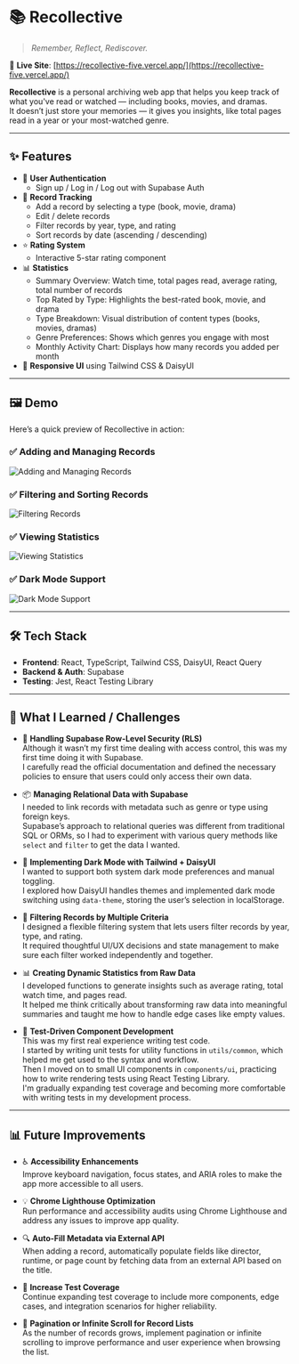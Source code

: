 # 📚 Recollective

> _Remember, Reflect, Rediscover._

🔗 **Live Site**: [https://recollective-five.vercel.app/](https://recollective-five.vercel.app/)

**Recollective** is a personal archiving web app that helps you keep track of what you've read or watched — including books, movies, and dramas.  
It doesn’t just store your memories — it gives you insights, like total pages read in a year or your most-watched genre.

---

## ✨ Features

- 🔐 **User Authentication**
  - Sign up / Log in / Log out with Supabase Auth
- 📌 **Record Tracking**
  - Add a record by selecting a type (book, movie, drama)
  - Edit / delete records
  - Filter records by year, type, and rating
  - Sort records by date (ascending / descending)
- ⭐ **Rating System**
  - Interactive 5-star rating component
- 📊 **Statistics**
  - Summary Overview: Watch time, total pages read, average rating, total number of records
  - Top Rated by Type: Highlights the best-rated book, movie, and drama
  - Type Breakdown: Visual distribution of content types (books, movies, dramas)
  - Genre Preferences: Shows which genres you engage with most
  - Monthly Activity Chart: Displays how many records you added per month
- 📱 **Responsive UI** using Tailwind CSS & DaisyUI

---

## 🖼️ Demo

Here’s a quick preview of Recollective in action:

### ✅ Adding and Managing Records

![Adding and Managing Records](/docs/Adding_and_Managing_Records.gif)

### ✅ Filtering and Sorting Records

![Filtering Records](/docs/Filtering_and_Sorting.gif)

### ✅ Viewing Statistics

![Viewing Statistics](/docs/Viewing_Statistics.gif)

### ✅ Dark Mode Support

![Dark Mode Support](/docs/Dark_Mode_Support.gif)

---

## 🛠 Tech Stack

- **Frontend**: React, TypeScript, Tailwind CSS, DaisyUI, React Query
- **Backend & Auth**: Supabase
- **Testing**: Jest, React Testing Library

---

## 🧠 What I Learned / Challenges

- 🔐 **Handling Supabase Row-Level Security (RLS)**  
  Although it wasn’t my first time dealing with access control, this was my first time doing it with Supabase.  
  I carefully read the official documentation and defined the necessary policies to ensure that users could only access their own data.

- 📦 **Managing Relational Data with Supabase**  
  I needed to link records with metadata such as genre or type using foreign keys.  
  Supabase’s approach to relational queries was different from traditional SQL or ORMs, so I had to experiment with various query methods like `select` and `filter` to get the data I wanted.

- 🌙 **Implementing Dark Mode with Tailwind + DaisyUI**  
  I wanted to support both system dark mode preferences and manual toggling.  
  I explored how DaisyUI handles themes and implemented dark mode switching using `data-theme`, storing the user’s selection in localStorage.

- 🎨 **Filtering Records by Multiple Criteria**  
  I designed a flexible filtering system that lets users filter records by year, type, and rating.  
  It required thoughtful UI/UX decisions and state management to make sure each filter worked independently and together.

- 📊 **Creating Dynamic Statistics from Raw Data**  
  I developed functions to generate insights such as average rating, total watch time, and pages read.  
  It helped me think critically about transforming raw data into meaningful summaries and taught me how to handle edge cases like empty values.

- 🧪 **Test-Driven Component Development**  
  This was my first real experience writing test code.  
  I started by writing unit tests for utility functions in `utils/common`, which helped me get used to the syntax and workflow.  
  Then I moved on to small UI components in `components/ui`, practicing how to write rendering tests using React Testing Library.  
  I'm gradually expanding test coverage and becoming more comfortable with writing tests in my development process.

---

## 📊 Future Improvements

- ♿ **Accessibility Enhancements**  
  Improve keyboard navigation, focus states, and ARIA roles to make the app more accessible to all users.

- 💡 **Chrome Lighthouse Optimization**  
  Run performance and accessibility audits using Chrome Lighthouse and address any issues to improve app quality.

- 🔍 **Auto-Fill Metadata via External API**  
  When adding a record, automatically populate fields like director, runtime, or page count by fetching data from an external API based on the title.

- 🧪 **Increase Test Coverage**  
  Continue expanding test coverage to include more components, edge cases, and integration scenarios for higher reliability.

- 🔄 **Pagination or Infinite Scroll for Record Lists**  
  As the number of records grows, implement pagination or infinite scrolling to improve performance and user experience when browsing the list.
